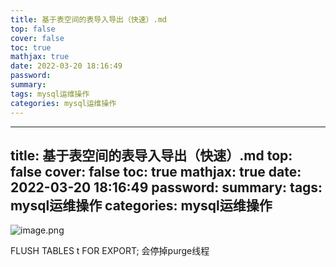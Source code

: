 ```yaml
---
title: 基于表空间的表导入导出（快速）.md
top: false
cover: false
toc: true
mathjax: true
date: 2022-03-20 18:16:49
password:
summary:
tags: mysql运维操作
categories: mysql运维操作
---
```

---
title: 基于表空间的表导入导出（快速）.md
top: false
cover: false
toc: true
mathjax: true
date: 2022-03-20 18:16:49
password:
summary:
tags: mysql运维操作
categories: mysql运维操作
---
![image.png](https://upload-images.jianshu.io/upload_images/13965490-10b6f878ca673b28.png?imageMogr2/auto-orient/strip%7CimageView2/2/w/1240)


FLUSH TABLES t FOR EXPORT; 会停掉purge线程
